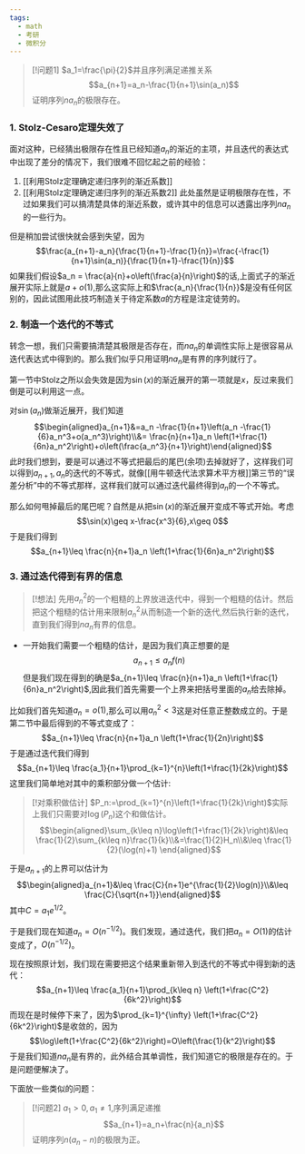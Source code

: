```yaml
---
tags:
  - math
  - 考研
  - 微积分
---
```


> [!问题1]
> $a_1=\frac{\pi}{2}$并且序列满足递推关系$$a_{n+1}=a_n-\frac{1}{n+1}\sin(a_n)$$证明序列$na_n$的极限存在。

### 1. Stolz-Cesaro定理失效了

面对这种，已经猜出极限存在性且已经知道$a_n$的渐近的主项，并且迭代的表达式中出现了差分的情况下，我们很难不回忆起之前的经验：
1. [[利用Stolz定理确定递归序列的渐近系数]]
2. [[利用Stolz定理确定递归序列的渐近系数2]]
此处虽然是证明极限存在性，不过如果我们可以搞清楚具体的渐近系数，或许其中的信息可以透露出序列$na_n$的一些行为。

但是稍加尝试很快就会感到失望，因为$$\frac{a_{n+1}-a_n}{\frac{1}{n+1}-\frac{1}{n}}=\frac{-\frac{1}{n+1}\sin(a_n)}{\frac{1}{n+1}-\frac{1}{n}}$$如果我们假设$a_n = \frac{a}{n}+o\left(\frac{a}{n}\right)$的话,上面式子的渐近展开实际上就是$a+o(1)$,那么这实际上和$\frac{a_n}{\frac{1}{n}}$是没有任何区别的，因此试图用此技巧制造关于待定系数$a$的方程是注定徒劳的。

### 2. 制造一个迭代的不等式

转念一想，我们只需要搞清楚其极限是否存在，而$na_n$的单调性实际上是很容易从迭代表达式中得到的。那么我们似乎只用证明$na_n$是有界的序列就行了。

第一节中Stolz之所以会失效是因为$\sin(x)$的渐近展开的第一项就是$x$，反过来我们倒是可以利用这一点。

对$\sin(a_n)$做渐近展开，我们知道$$\begin{aligned}a_{n+1}&=a_n -\frac{1}{n+1}\left(a_n -\frac{1}{6}a_n^3+o(a_n^3)\right)\\&= \frac{n}{n+1}a_n \left(1+\frac{1}{6n}a_n^2\right)+o\left(\frac{a_n^3}{n+1}\right)\end{aligned}$$此时我们想到，要是可以通过不等式把最后的尾巴(余项)去掉就好了，这样我们可以得到$a_{n+1},a_n$的迭代的不等式，就像[[用牛顿迭代法求算术平方根]]第三节的“误差分析”中的不等式那样，这样我们就可以通过迭代最终得到$a_n$的一个不等式。

那么如何甩掉最后的尾巴呢？自然是从把$\sin(x)$的渐近展开变成不等式开始。考虑$$\sin(x)\geq x-\frac{x^3}{6},x\geq 0$$于是我们得到$$a_{n+1}\leq \frac{n}{n+1}a_n \left(1+\frac{1}{6n}a_n^2\right)$$

### 3. 通过迭代得到有界的信息

> [!想法]
> 先用$a_n^2$的一个粗糙的上界放进迭代中，得到一个粗糙的估计。然后把这个粗糙的估计用来限制$a_n^2$从而制造一个新的迭代,然后执行新的迭代，直到我们得到$na_n$有界的信息。

* 一开始我们需要一个粗糙的估计，是因为我们真正想要的是$$a_{n+1}\leq a_nf(n)$$但是我们现在得到的确是$a_{n+1}\leq \frac{n}{n+1}a_n \left(1+\frac{1}{6n}a_n^2\right)$,因此我们首先需要一个上界来把括号里面的$a_n$给去除掉。

比如我们首先知道$a_n=o(1)$,那么可以用$a_n^2<3$这是对任意正整数成立的。于是第二节中最后得到的不等式变成了：$$a_{n+1}\leq \frac{n}{n+1}a_n \left(1+\frac{1}{2n}\right)$$于是通过迭代我们得到$$a_{n+1}\leq \frac{a_1}{n+1}\prod_{k=1}^{n}\left(1+\frac{1}{2k}\right)$$这里我们简单地对其中的乘积部分做一个估计:

> [!对乘积做估计]
> $P_n:=\prod_{k=1}^{n}\left(1+\frac{1}{2k}\right)$实际上我们只需要对$\log(P_n)$这个和做估计。$$\begin{aligned}\sum_{k\leq n}\log\left(1+\frac{1}{2k}\right)&\leq \frac{1}{2}\sum_{k\leq n}\frac{1}{k}\\&=\frac{1}{2}H_n\\&\leq \frac{1}{2}(\log(n)+1) \end{aligned}$$

于是$a_{n+1}$的上界可以估计为$$\begin{aligned}a_{n+1}&\leq \frac{C}{n+1}e^{\frac{1}{2}\log(n)}\\&\leq \frac{C}{\sqrt{n+1}}\end{aligned}$$其中$C = a_1 e^{1/2}$。

于是我们现在知道$a_{n}=O\left(n^{-1/2}\right)$。我们发现，通过迭代，我们把$a_n = O(1)$的估计变成了，$O\left(n^{-1/2}\right)$。

现在按照原计划，我们现在需要把这个结果重新带入到迭代的不等式中得到新的迭代：
$$a_{n+1}\leq \frac{a_1}{n+1}\prod_{k\leq n} \left(1+\frac{C^2}{6k^2}\right)$$而现在是时候停下来了，因为$\prod_{k=1}^{\infty} \left(1+\frac{C^2}{6k^2}\right)$是收敛的，因为$$\log\left(1+\frac{C^2}{6k^2}\right)=O\left(\frac{1}{k^2}\right)$$于是我们知道$na_n$是有界的，此外结合其单调性，我们知道它的极限是存在的。于是问题便解决了。

下面放一些类似的问题：

> [!问题2]
> $a_1>0,a_1\neq 1$,序列满足递推$$a_{n+1}=a_n+\frac{n}{a_n}$$证明序列$n(a_n-n)$的极限为正。